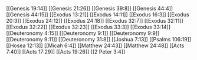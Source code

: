 [[Genesis 19:14]]
[[Genesis 21:26]]
[[Genesis 39:8]]
[[Genesis 44:4]]
[[Genesis 44:15]]
[[Exodus 13:21]]
[[Exodus 14:11]]
[[Exodus 16:3]]
[[Exodus 20:3]]
[[Exodus 24:12]]
[[Exodus 24:18]]
[[Exodus 32:7]]
[[Exodus 32:11]]
[[Exodus 32:22]]
[[Exodus 32:23]]
[[Exodus 33:3]]
[[Exodus 33:14]]
[[Deuteronomy 4:15]]
[[Deuteronomy 9:1]]
[[Deuteronomy 9:9]]
[[Deuteronomy 9:11]]
[[Deuteronomy 31:8]]
[[Joshua 7:13]]
[[Psalms 106:19]]
[[Hosea 12:13]]
[[Micah 6:4]]
[[Matthew 24:43]]
[[Matthew 24:48]]
[[Acts 7:40]]
[[Acts 17:29]]
[[Acts 19:26]]
[[2 Peter 3:4]]

